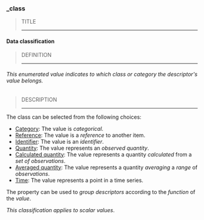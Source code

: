 ### _class



> TITLE
> 
> ------

#### Data classification



> DEFINITION
> 
> ------

###### This enumerated value indicates to which class or category the descriptor's value belongs.



> DESCRIPTION
> 
> ------

The class can be selected from the following choices:

- [Category](_class_category): The value is *categorical*.
- [Reference](_class_reference): The value is a *reference* to another item.
- [Identifier](_class_identifier): The value is an *identifier*.
- [Quantity](_class_quantity): The value represents an *observed quantity*.
- [Calculated quantity](_class_quantity_calculated): The value represents a quantity *calculated* from a *set of observations*.
- [Averaged quantity](_class_quantity_averaged): The value represents a quantity *averaging* a *range* of *observations*.
- [Time](_class_time): The value represents a point in a time series.

The property can be used to *group descriptors* according to the *function* of the *value*.

*This classification applies to scalar values*.